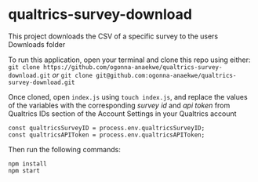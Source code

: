 # qualtrics-survey-download
This project downloads the CSV of a specific survey to the users Downloads folder

To run this application, open your terminal and clone this repo using either:
`git clone https://github.com/ogonna-anaekwe/qualtrics-survey-download.git`
*or*
`git clone git@github.com:ogonna-anaekwe/qualtrics-survey-download.git`

Once cloned, open `index.js` using `touch index.js`, and replace the values of the variables with the corresponding *survey id* and *api token* from Qualtrics IDs section of the Account Settings in your Qualtrics account
```
const qualtricsSurveyID = process.env.qualtricsSurveyID;
const qualtricsAPIToken = process.env.qualtricsAPIToken;
```

Then run the following commands:
```
npm install
npm start
```
